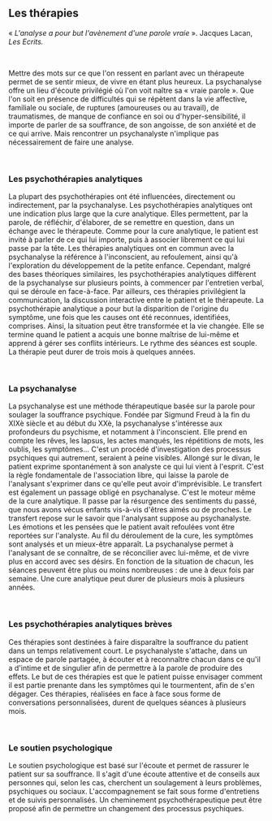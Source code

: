 ##  Les thérapies 



 « *L'analyse a pour but l'avènement d'une parole vraie* ». Jacques Lacan, *Les Ecrits.*

<br/>

 Mettre des mots sur ce que l'on ressent en parlant avec un thérapeute permet de se sentir mieux, de vivre en étant plus heureux. 
La psychanalyse offre un lieu d'écoute privilégié où l'on voit naître sa « vraie parole ». Que l'on soit en présence de difficultés qui 
se répètent dans la vie affective, familiale ou  sociale, de ruptures (amoureuses ou au travail), de traumatismes, de manque de confiance 
en soi ou d'hyper-sensibilité, il importe de parler de  sa souffrance, de son angoisse, de son anxiété et de ce qui arrive. Mais rencontrer un psychanalyste n'implique pas nécessairement de faire une analyse. 

<br/>





### Les psychothérapies analytiques

<p> La plupart des psychothérapies ont été influencées, directement ou indirectement, par la psychanalyse. Les psychothérapies analytiques ont une indication plus large que la cure analytique. Elles permettent, par la parole, de réfléchir, d'élaborer, de se remettre en question, dans un échange avec le thérapeute. Comme pour la cure analytique, le patient est invité à parler de ce qui lui importe, puis à associer librement ce qui lui passe par la tête. Les thérapies analytiques ont en commun avec la psychanalyse la référence à l'inconscient, au refoulement, ainsi qu'à l'exploration du développement de la petite  enfance.
Cependant, malgré des bases théoriques similaires, les psychothérapies analytiques diffèrent de la psychanalyse sur plusieurs points,
à commencer par l'entretien verbal, qui se déroule en  face-à-face. Par ailleurs, ces thérapies privilégient la communication, 
la discussion interactive entre le patient et le thérapeute. La psychothérapie analytique a pour but la disparition de l'origine du symptôme, une fois que les causes ont été reconnues, identifiées, comprises. Ainsi, la situation peut être transformée et la vie changée.  Elle se  termine quand le patient a acquis une bonne maîtrise de lui-même et apprend à gérer ses conflits intérieurs. 
Le rythme des séances est souple. La thérapie peut durer de trois mois à quelques années. </p>


<br/>

### La psychanalyse

<p> La psychanalyse est une méthode thérapeutique basée sur la parole pour  soulager la souffrance psychique. Fondée par Sigmund Freud à la fin du XIXè siècle et au début du XXè, la psychanalyse  s'intéresse aux profondeurs du psychisme, et notamment à  l'inconscient.  
Elle prend en compte  les rêves, les lapsus, les actes manqués, les répétitions de mots, les oublis, les symptômes… C'est un procédé 
d'investigation des processus psychiques qui autrement, seraient à peine visibles. 
Allongé sur le divan, le patient exprime spontanément à son analyste ce qui lui vient à l'esprit. C'est la règle fondamentale de
l'association libre, qui laisse la parole de l'analysant s'exprimer dans ce qu'elle peut avoir d'imprévisible. Le transfert est également un passage obligé en psychanalyse. C'est le moteur même de la cure analytique. Il passe par  la résurgence des sentiments 
du passé, que nous avons vécus enfants vis-à-vis d'êtres aimés ou de proches. Le transfert repose sur le savoir que l'analysant suppose 
au psychanalyste. Les émotions et les pensées que le patient avait refoulées vont être reportées sur l'analyste. 
Au fil du déroulement de la cure, les symptômes sont analysés et un mieux-être apparaît. La psychanalyse permet à l'analysant de se
connaître, de se réconcilier avec lui-même, et de vivre plus en accord avec ses désirs.  En fonction de la situation de chacun, les 
séances peuvent être plus ou moins nombreuses : de une à deux fois par semaine.  Une cure analytique peut durer de plusieurs mois à 
plusieurs années. </p>

<br/>


### Les psychothérapies analytiques brèves 

<p> Ces thérapies sont destinées à faire disparaître la souffrance du patient dans un temps
relativement court. Le psychanalyste s'attache, dans un espace de parole partagée, à écouter
et à reconnaître chacun dans ce qu'il a d'intime et de singulier afin de permettre à la parole de produire des effets. Le but de ces thérapies est que le patient puisse envisager comment il est partie prenante dans les symptômes qui le tourmentent, afin de s'en dégager. Ces thérapies, réalisées en face à face sous forme de conversations personnalisées, durent de quelques séances à plusieurs mois. </p>

<br/>


### Le soutien psychologique

<p>Le soutien psychologique est basé sur l'écoute et permet de rassurer le patient sur sa souffrance.  Il s'agit d'une écoute attentive
et de conseils aux personnes qui, selon les cas, cherchent un soulagement à leurs problèmes, psychiques ou sociaux. L'accompagnement
se fait sous forme d'entretiens et de suivis personnalisés. Un cheminement psychothérapeutique peut être proposé afin de permettre un 
changement des processus psychiques. </p>

